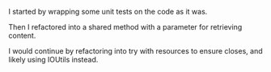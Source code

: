 
I started by wrapping some unit tests on the code as it was.

Then I refactored into a shared method with a parameter for retrieving content.

I would continue by refactoring into try with resources to ensure closes, and likely using IOUtils instead.
